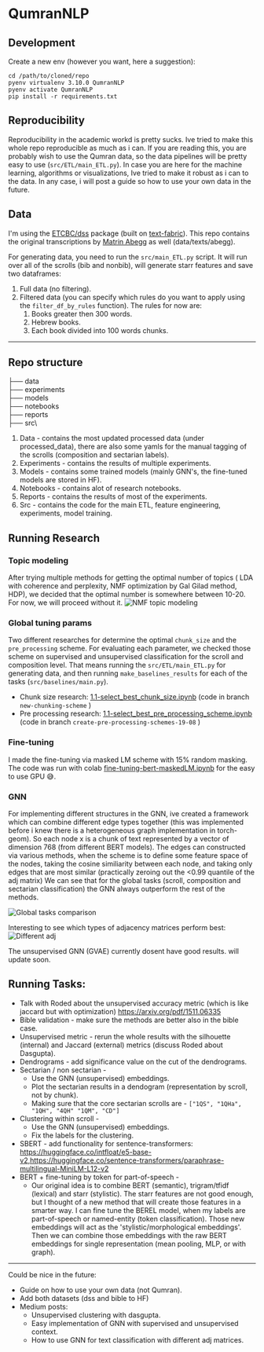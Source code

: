 # QumranNLP
## Development
Create a new env (however you want, here a suggestion):
```shell
cd /path/to/cloned/repo
pyenv virtualenv 3.10.0 QumranNLP
pyenv activate QumranNLP
pip install -r requirements.txt
```

## Reproducibility
Reproducibility in the academic workd is pretty sucks. Ive tried to make this whole repo reproducible as much as i can.
If you are reading this, you are probably wish to use the Qumran data, so the data pipelines will be pretty easy to use (`src/ETL/main_ETL.py`).
In case you are here for the machine learning, algorithms or visualizations, Ive tried to make it robust as i can to the data.
In any case, i will post a guide so how to use your own data in the future.



## Data
I'm using the [ETCBC/dss](https://github.com/ETCBC/dss/tree/master) package (built on [text-fabric](https://github.com/annotation/text-fabric/)).
This repo contains the original transcriptions by [Matrin Abegg](https://en.wikipedia.org/wiki/Martin_Abegg) as well (data/texts/abegg).

For generating data, you need to run the `src/main_ETL.py` script.
It will run over all of the scrolls (bib and nonbib), will generate starr features and save two dataframes:
1. Full data (no filtering).
2. Filtered data (you can specify which rules do you want to apply using the `filter_df_by_rules` function). The rules for now are:
   1. Books greater then 300 words.
   2. Hebrew books.
   3. Each book divided into 100 words chunks.





---
## Repo structure

├── data\
├── experiments\
├── models\
├── notebooks\
├── reports\
├── src\

1. Data - contains the most updated processed data (under processed_data), there are also some yamls for the manual tagging of the scrolls (composition and sectarian labels).
2. Experiments - contains the results of multiple experiments.
3. Models - contains some trained models (mainly GNN's, the fine-tuned models are stored in HF).
4. Notebooks - contains alot of research notebooks.
5. Reports - contains the results of most of the experiments.
6. Src - contains the code for the main ETL, feature engineering, experiments, model training.

## Running Research
### Topic modeling
After trying multiple methods for getting the optimal number of topics 
( LDA with coherence and perplexity, NMF optimization by Gal Gilad method, HDP), we decided that the optimal number is somewhere between 10-20.
For now, we will proceed without it.
![NMF topic modeling](reports/plots/nmf_topic_modeling.png "NMF topic modeling")


### Global tuning params
Two different researches for determine the optimal `chunk_size` and the `pre_processing` scheme.
For evaluating each parameter, we checked those scheme on supervised and unsupervised classification for the scroll and composition level.
That means running the `src/ETL/main_ETL.py` for generating data, and then running `make_baselines_results` for each of the tasks (`src/baselines/main.py`).
* Chunk size research: [1.1-select_best_chunk_size.ipynb](notebooks%2F1.1-select_best_chunk_size.ipynb) (code in branch `new-chunking-scheme` )
* Pre processing research: [1.1-select_best_pre_processing_scheme.ipynb](notebooks%2F1.1-select_best_pre_processing_scheme.ipynb) (code in branch `create-pre-processing-schemes-19-08` )

### Fine-tuning
I made the fine-tuning via masked LM scheme with 15% random masking. 
The code was run with colab [fine-tuning-bert-maskedLM.ipynb](https://colab.research.google.com/drive/1N60StbssmT7ssd7ykXP9apKdaVdBa8-7?usp=sharing) for the easy to use GPU 😅. 

### GNN
For implementing different structures in the GNN, ive created a framework which can combine different edge types together (this was implemented before i knew there is a heterogeneous graph implementation in torch-geom).
So each node x is a chunk of text represented by a vector of dimension 768 (from different BERT models).
The edges can constructed via various methods, when the scheme is to define some feature space of the nodes, taking the cosine similiarity between each node, and taking only edges that are most similar (practically zeroing out the <0.99 quantile of the adj matrix)
We can see that for the global tasks (scroll, composition and sectarian classification) the GNN always outperform the rest of the methods.

![Global tasks comparison](experiments/dss/gnn/comparsion_plot_all_tasks.png "Global tasks comparison")

Interesting to see which types of adjacency matrices perform best:
![Different adj](experiments/dss/gnn/comparsion_plot_all_tasks_different_adj.png "Different adj")

The unsupervised GNN (GVAE) currently dosent have good results. will update soon.

## Running Tasks:
- Talk with Roded about the unsupervised accuracy metric (which is like jaccard but with optimization) https://arxiv.org/pdf/1511.06335
- Bible validation - make sure the methods are better also in the bible case.
- Unsupervised metric - rerun the whole results with the silhouette (internal) and Jaccard (external) metrics (discuss Roded about Dasgupta).
- Dendrograms - add significance value on the cut of the dendrograms.
- Sectarian / non sectarian - 
  - Use the GNN (unsupervised) embeddings.
  - Plot the sectarian results in a dendogram (representation by scroll, not by chunk).
  - Making sure that the core sectarian scrolls are - `["1QS", "1QHa", "1QH", "4QH" "1QM", "CD"]`
- Clustering within scroll - 
  - Use the GNN (unsupervised) embeddings.
  - Fix the labels for the clustering.
- SBERT - add functionality for sentence-transformers: https://huggingface.co/intfloat/e5-base-v2,https://huggingface.co/sentence-transformers/paraphrase-multilingual-MiniLM-L12-v2 
- BERT + fine-tuning by token for part-of-speech - 
  - Our original idea is to combine BERT (semantic), trigram/tfidf (lexical) and starr (stylistic). The starr features are not good enough, but I thought of a new method that will create those features in a smarter way. I can fine tune the BEREL model, when my labels are part-of-speech or named-entity (token classification).
    Those new embeddings will act as the 'stylistic/morphological embeddings'.
    Then we can combine those embeddings with the raw BERT embeddings for single representation (mean pooling, MLP, or with graph).
 

----- 
Could be nice in the future:
* Guide on how to use your own data (not Qumran).
* Add both datasets (dss and bible to HF)
* Medium posts:
  * Unsupervised clustering with dasgupta.
  * Easy implementation of GNN with supervised and unsupervised context. 
  * How to use GNN for text classification with different adj matrices.
